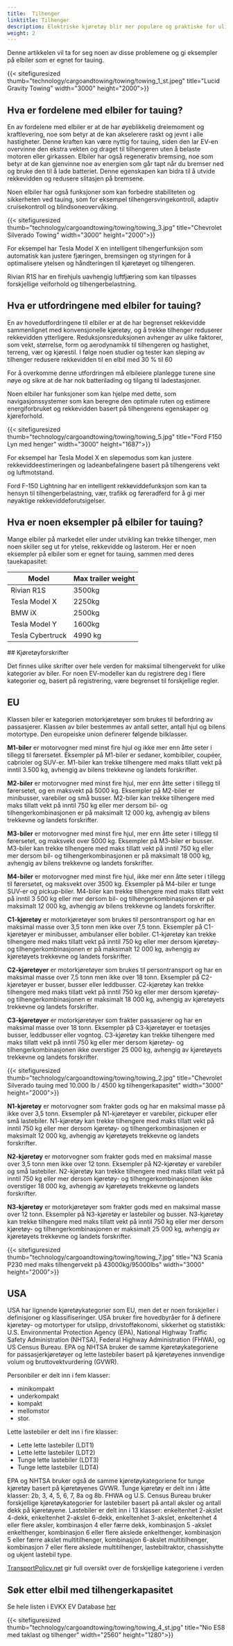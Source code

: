 ```yaml
---
title:  Tilhenger
linktitle: Tilhenger
description: Elektriske kjøretøy blir mer populære og praktiske for ulike formål, inkludert tauing. Imidlertid kan mange mennesker ha spørsmål eller bekymringer om elbilers ytelse og rekkevidde når de trekker tilhenger.
weight: 2
---
```

<!-- markdownlint-disable MD033 -->
Denne artikkelen vil ta for seg noen av disse problemene og gi eksempler på elbiler som er egnet for tauing.

{{< sitefiguresized thumb="technology/cargoandtowing/towing/towing_1_st.jpeg" title="Lucid Gravity Towing" width="3000" height="2000">}}

## Hva er fordelene med elbiler for tauing?

En av fordelene med elbiler er at de har øyeblikkelig dreiemoment og kraftlevering, noe som betyr at de kan akselerere raskt og jevnt i alle hastigheter. Denne kraften kan være nyttig for tauing, siden den lar EV-en overvinne den ekstra vekten og draget til tilhengeren uten å belaste motoren eller girkassen. Elbiler har også regenerativ bremsing, noe som betyr at de kan gjenvinne noe av energien som går tapt når du bremser ned og bruke den til å lade batteriet. Denne egenskapen kan bidra til å utvide rekkevidden og redusere slitasjen på bremsene.

Noen elbiler har også funksjoner som kan forbedre stabiliteten og sikkerheten ved tauing, som for eksempel tilhengersvingekontroll, adaptiv cruisekontroll og blindsoneovervåking.

{{< sitefiguresized thumb="technology/cargoandtowing/towing/towing_3.jpg" title="Chevrolet Silverado Towing" width="3000" height="2000">}}

For eksempel har Tesla Model X en intelligent tilhengerfunksjon som automatisk kan justere fjæringen, bremsingen og styringen for å optimalisere ytelsen og håndteringen til kjøretøyet og tilhengeren.

Rivian R1S har en firehjuls uavhengig luftfjæring som kan tilpasses forskjellige veiforhold og tilhengerbelastning.

## Hva er utfordringene med elbiler for tauing?

En av hovedutfordringene til elbiler er at de har begrenset rekkevidde sammenlignet med konvensjonelle kjøretøy, og å trekke tilhenger reduserer rekkevidden ytterligere. Reduksjonsreduksjonen avhenger av ulike faktorer, som vekt, størrelse, form og aerodynamikk til tilhengeren og hastighet, terreng, vær og kjørestil. I følge noen studier og tester kan sleping av tilhenger redusere rekkevidden til en elbil med 30 % til 60

For å overkomme denne utfordringen må elbileiere planlegge turene sine nøye og sikre at de har nok batterilading og tilgang til ladestasjoner.

Noen elbiler har funksjoner som kan hjelpe med dette, som navigasjonssystemer som kan beregne den optimale ruten og estimere energiforbruket og rekkevidden basert på tilhengerens egenskaper og kjøreforhold.

{{< sitefiguresized thumb="technology/cargoandtowing/towing/towing_5.jpg" title="Ford F150 Lyn med henger" width="3000" height="1687">}}

For eksempel har Tesla Model X en slepemodus som kan justere rekkeviddeestimeringen og ladeanbefalingene basert på tilhengerens vekt og luftmotstand.

Ford F-150 Lightning har en intelligent rekkeviddefunksjon som kan ta hensyn til tilhengerbelastning, vær, trafikk og føreradferd for å gi mer nøyaktige rekkeviddeforutsigelser.

## Hva er noen eksempler på elbiler for tauing?

Mange elbiler på markedet eller under utvikling kan trekke tilhenger, men noen skiller seg ut for ytelse, rekkevidde og lasterom. Her er noen eksempler på elbiler som er egnet for tauing, sammen med deres tauekapasitet:

<table class="table table-striped">
    <thead>
        <tr>
            <th>
                Model
            </th>
            <th>
                Max trailer weight
            </th>
        </tr>
    </thead>
    <tbody>
        <tr>
            <td>
                Rivian R1S
            </td>
            <td>
                3500kg
            </td>
        </tr>
        <tr>
            <td>
                Tesla Model X
            </td>
            <td>
                2250kg
            </td>
        </tr>
        <tr>
            <td>
                BMW iX
            </td>
            <td>
                2500kg
            </td>
        </tr>
        <tr>
            <td>
                Tesla Model Y
            </td>
            <td>
                1600kg
            </td>
        </tr>
        <tr>
            <td>
                Tesla Cybertruck
            </td>
            <td>
                4990 kg
            </td>
        </tr>
    </tbody>
</table>
## Kjøretøyforskrifter

Det finnes ulike skrifter over hele verden for maksimal tilhengervekt for ulike kategorier av biler. For noen EV-modeller kan du registrere deg i flere kategorier og, basert på registrering, være begrenset til forskjellige regler.

## EU

Klassen biler er kategorien motorkjøretøyer som brukes til befordring av passasjerer. Klassen av biler bestemmes av antall setter, antall hjul og bilens motortype. Den europeiske union definerer følgende bilklasser.

**M1-biler** er motorvogner med minst fire hjul og ikke mer enn åtte seter i tillegg til førersetet. Eksempler på M1-biler er sedaner, kombibiler, coupéer, cabrioler og SUV-er. M1-biler kan trekke tilhengere med maks tillatt vekt på inntil 3.500 kg, avhengig av bilens trekkevne og landets forskrifter.

**M2-biler** er motorvogner med minst fire hjul, mer enn åtte setter i tillegg til førersetet, og en maksvekt på 5000 kg. Eksempler på M2-biler er minibusser, varebiler og små busser. M2-biler kan trekke tilhengere med maks tillatt vekt på inntil 750 kg eller mer dersom bil- og tilhengerkombinasjonen er på maksimalt 12 000 kg, avhengig av bilens trekkevne og landets forskrifter.

**M3-biler** er motorvogner med minst fire hjul, mer enn åtte seter i tillegg til førersetet, og maksvekt over 5000 kg. Eksempler på M3-biler er busser. M3-biler kan trekke tilhengere med maks tillatt vekt på inntil 750 kg eller mer dersom bil- og tilhengerkombinasjonen er på maksimalt 18 000 kg, avhengig av bilens trekkevne og landets forskrifter.

**M4-biler** er motorvogner med minst fire hjul, ikke mer enn åtte seter i tillegg til førersetet, og maksvekt over 3500 kg. Eksempler på M4-biler er tunge SUV-er og pickup-biler. M4-biler kan trekke tilhengere med maks tillatt vekt på inntil 3 500 kg eller mer dersom bil- og tilhengerkombinasjonen er på maksimalt 12 000 kg, avhengig av bilens trekkevne og landets forskrifter.

**C1-kjøretøy** er motorkjøretøyer som brukes til persontransport og har en maksimal masse over 3,5 tonn men ikke over 7,5 tonn. Eksempler på C1-kjøretøyer er minibusser, ambulanser eller bobiler. C1-kjøretøy kan trekke tilhengere med maks tillatt vekt på inntil 750 kg eller mer dersom kjøretøy- og tilhengerkombinasjonen er på maksimalt 12 000 kg, avhengig av kjøretøyets trekkevne og landets forskrifter.

**C2-kjøretøyer** er motorkjøretøyer som brukes til persontransport og har en maksimal masse over 7,5 tonn men ikke over 18 tonn. Eksempler på C2-kjøretøyer er busser, busser eller leddbusser. C2-kjøretøy kan trekke tilhengere med maks tillatt vekt på inntil 750 kg eller mer dersom kjøretøy- og tilhengerkombinasjonen er maksimalt 18 000 kg, avhengig av kjøretøyets trekkevne og landets forskrifter.

**C3-kjøretøyer** er motorkjøretøyer som frakter passasjerer og har en maksimal masse over 18 tonn. Eksempler på C3-kjøretøyer er toetasjes busser, leddbusser eller vogntog. C3-kjøretøy kan trekke tilhengere med maks tillatt vekt på inntil 750 kg eller mer dersom kjøretøy- og tilhengerkombinasjonen ikke overstiger 25 000 kg, avhengig av kjøretøyets trekkevne og landets forskrifter.

{{< sitefiguresized thumb="technology/cargoandtowing/towing/towing_2.jpg" title="Chevrolet Silverado tauing med 10.000 lb / 4500 kg tilhengerkapasitet" width="3000" height="2000">}}

**N1-kjøretøy** er motorvogner som frakter gods og har en maksimal masse på ikke over 3,5 tonn. Eksempler på N1-kjøretøyer er varebiler, pickuper eller små lastebiler. N1-kjøretøy kan trekke tilhengere med maks tillatt vekt på inntil 750 kg eller mer dersom kjøretøy- og tilhengerkombinasjonen er maksimalt 12 000 kg, avhengig av kjøretøyets trekkevne og landets forskrifter.

**N2-kjøretøy** er motorvogner som frakter gods med en maksimal masse over 3,5 tonn men ikke over 12 tonn. Eksempler på N2-kjøretøy er varebiler og små lastebiler. N2-kjøretøy kan trekke tilhengere med maks tillatt vekt på inntil 750 kg eller mer dersom kjøretøy- og tilhengerkombinasjonen ikke overstiger 18 000 kg, avhengig av kjøretøyets trekkevne og landets forskrifter.

**N3-kjøretøy** er motorkjøretøyer som frakter gods med en maksimal masse over 12 tonn. Eksempler på N3-kjøretøy er lastebiler og busser. N3-kjøretøy kan trekke tilhengere med maks tillatt vekt på inntil 750 kg eller mer dersom kjøretøy- og tilhengerkombinasjonen er maksimalt 25 000 kg, avhengig av kjøretøyets trekkevne og landets forskrifter.

{{< sitefiguresized thumb="technology/cargoandtowing/towing/towing_7.jpg" title="N3 Scania P230 med maks tilhengervekt på 43000kg/95000lbs" width="3000" height="2000">}}
## USA

USA har lignende kjøretøykategorier som EU, men det er noen forskjeller i definisjoner og klassifiseringer. USA bruker fire hovedbyråer for å definere kjøretøy- og motortyper for utslipp, drivstofføkonomi, sikkerhet og statistikk: U.S. Environmental Protection Agency (EPA), National Highway Traffic Safety Administration (NHTSA), Federal Highway Administration (FHWA), og US Census Bureau.
EPA og NHTSA bruker de samme kjøretøykategoriene for passasjerkjøretøyer og lette lastebiler basert på kjøretøyenes innvendige volum og bruttovektvurdering (GVWR).

Personbiler er delt inn i fem klasser:

- minikompakt
- underkompakt
- kompakt
- mellomstor
- stor.

Lette lastebiler er delt inn i fire klasser:

- Lette lette lastebiler (LDT1)
- Lette lette lastebiler (LDT2)
- Tunge lette lastebiler (LDT3)
- Tunge lette lastebiler (LDT4)

EPA og NHTSA bruker også de samme kjøretøykategoriene for tunge kjøretøy basert på kjøretøyenes GVWR. Tunge kjøretøy er delt inn i åtte klasser: 2b, 3, 4, 5, 6, 7, 8a og 8b.
FHWA og U.S. Census Bureau bruker forskjellige kjøretøykategorier for lastebiler basert på antall aksler og antall dekk på kjøretøyene. Lastebiler er delt inn i 13 klasser: enkeltenhet 2-akslet 4-dekk, enkeltenhet 2-akslet 6-dekk, enkeltenhet 3-akslet, enkeltenhet 4 eller flere aksler, kombinasjon 4 eller færre dekk, kombinasjon 5 -akslet enkelthenger, kombinasjon 6 eller flere akslede enkelthenger, kombinasjon 5 eller færre akslet multitilhenger, kombinasjon 6-akslet multitilhenger, kombinasjon 7 eller flere akslede multitilhenger, lastebiltraktor, chassishytte og ukjent lastebil type.

<a href="https://www.transportpolicy.net/">TransportPolicy.net</a> gir full oversikt over de forskjellige kategoriene i verden

## Søk etter elbil med tilhengerkapasitet

Se hele listen i EVKX EV Database [her](../../../evsearch/?sortOrder=MaxTrailerSizeDesc)

{{< sitefiguresized thumb="technology/cargoandtowing/towing/towing_4_st.jpg" title="Nio ES8 med taklast og tilhenger" width="2560" height="1280">}}
